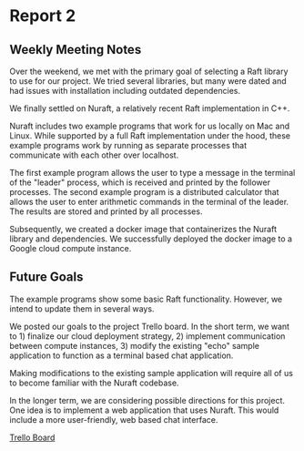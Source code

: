 # Report 2

## Weekly Meeting Notes 
Over the weekend, we met with the primary goal of selecting a Raft library to use for our project.  We tried several libraries, but many were dated and had issues with installation including outdated dependencies.

We finally settled on Nuraft, a relatively recent Raft implementation in C++.  

Nuraft includes two example programs that work for us locally on Mac and Linux.  While supported by a full Raft implementation under the hood, these example programs work by running as separate processes that communicate with each other over localhost. 

The first example program allows the user to type a message in the terminal of the "leader" process, which is received and printed by the follower processes.  The second example program is a distributed calculator that allows the user to enter arithmetic commands in the terminal of the leader.  The results are stored and printed by all processes.

Subsequently, we created a docker image that containerizes the Nuraft library and dependencies.  We successfully deployed the docker image to a Google cloud compute instance.

## Future Goals

The example programs show some basic Raft functionality.  However, we intend to update them in several ways.  

We posted our goals to the project Trello board.  In the short term, we want to 1) finalize our cloud deployment strategy, 2) implement communication between compute instances, 3) modify the existing "echo" sample application to function as a terminal based chat application.

Making modifications to the existing sample application will require all of us to become familiar with the Nuraft codebase.

In the longer term, we are considering possible directions for this project.  One idea is to implement a web application that uses Nuraft.  This would include a more user-friendly, web based chat interface.


[Trello Board](https://trello.com/b/hbhwfHb7/ecs251-final-project)

